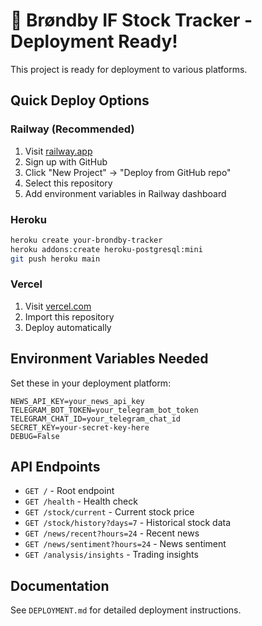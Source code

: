 # 🚀 Brøndby IF Stock Tracker - Deployment Ready!

This project is ready for deployment to various platforms.

## Quick Deploy Options

### Railway (Recommended)
1. Visit [railway.app](https://railway.app)
2. Sign up with GitHub
3. Click "New Project" → "Deploy from GitHub repo"
4. Select this repository
5. Add environment variables in Railway dashboard

### Heroku
```bash
heroku create your-brondby-tracker
heroku addons:create heroku-postgresql:mini
git push heroku main
```

### Vercel
1. Visit [vercel.com](https://vercel.com)
2. Import this repository
3. Deploy automatically

## Environment Variables Needed

Set these in your deployment platform:

```env
NEWS_API_KEY=your_news_api_key
TELEGRAM_BOT_TOKEN=your_telegram_bot_token
TELEGRAM_CHAT_ID=your_telegram_chat_id
SECRET_KEY=your-secret-key-here
DEBUG=False
```

## API Endpoints

- `GET /` - Root endpoint
- `GET /health` - Health check
- `GET /stock/current` - Current stock price
- `GET /stock/history?days=7` - Historical stock data
- `GET /news/recent?hours=24` - Recent news
- `GET /news/sentiment?hours=24` - News sentiment
- `GET /analysis/insights` - Trading insights

## Documentation

See `DEPLOYMENT.md` for detailed deployment instructions.